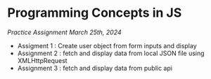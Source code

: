 # Programming Concepts in JS
*Practice Assignment*
*March 25th, 2024*

- Assigment 1 : Create user object from form inputs and display
- Assignment 2 : fetch and display data from local JSON file using XMLHttpRequest
- Assignment 3 : fetch and display data from public api 
